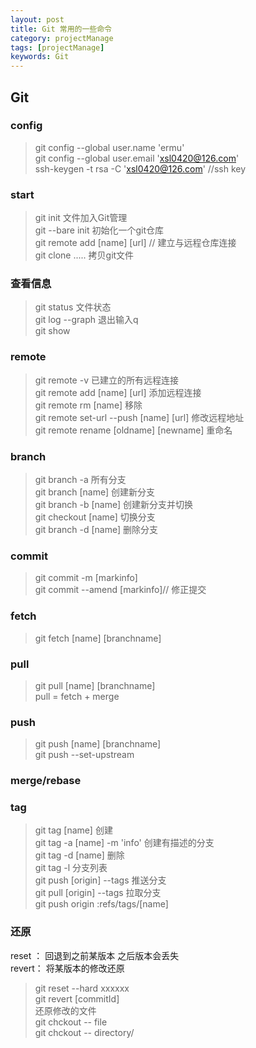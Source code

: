 ```yaml
---
layout: post
title: Git 常用的一些命令
category: projectManage
tags: [projectManage]
keywords: Git
---
```


## Git 
### config
 > git config --global user.name 'ermu' <br>
 > git config --global user.email 'xsl0420@126.com' <br>
 > ssh-keygen -t rsa -C 'xsl0420@126.com'  //ssh key 
 
### start
> git init 文件加入Git管理<br>
> git --bare init 初始化一个git仓库<br>
> git remote add [name] [url] // 建立与远程仓库连接 <br>
> git clone ..... 拷贝git文件<br>
 
### 查看信息
> git status  文件状态 <br>
> git log --graph 退出输入q <br>
> git show 

### remote 
> git remote -v  已建立的所有远程连接 <br>
> git remote add [name] [url]  添加远程连接 <br>
> git remote rm [name] 移除 <br>
> git remote set-url --push [name] [url] 修改远程地址 <br>
> git remote rename [oldname] [newname] 重命名 <br>

### branch 
> git branch -a 所有分支 <br>
> git branch [name] 创建新分支 <br>
> git branch -b [name] 创建新分支并切换 <br>
> git checkout [name] 切换分支 <br>
> git branch -d [name] 删除分支 <br>

### commit
> git commit -m [markinfo] <br>
> git commit --amend [markinfo]// 修正提交 <br>

### fetch
> git fetch [name] [branchname]  <br>

### pull
> git pull [name]  [branchname]  <br>
> pull = fetch + merge <br>

### push 
> git push [name] [branchname] <br>
> git push --set-upstream <br>

### merge/rebase

### tag
> git tag [name]  创建<br>
> git tag -a [name] -m 'info'  创建有描述的分支<br>
> git tag -d [name] 删除<br>
> git tag -l 分支列表 <br>
> git push [origin] --tags 推送分支<br>
> git pull [origin] --tags 拉取分支 <br>
> git push origin :refs/tags/[name] <br>

### 还原
reset ： 回退到之前某版本 之后版本会丢失<br>
revert： 将某版本的修改还原
> git reset --hard xxxxxx <br>
> git revert [commitId] <br>
还原修改的文件 <br>
> git chckout -- file <br>
> git chckout -- directory/ <br>